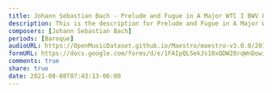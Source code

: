 ```yaml
---
title: Johann Sebastian Bach - Prelude and Fugue in A Major WTC I BWV 864 (1)
description: This is the description for Prelude and Fugue in A Major WTC I BWV 864 by Johann Sebastian Bach
composers: [Johann Sebastian Bach]
periods: [Baroque]
audioURL: https://OpenMusicDataset.github.io/Maestro/maestro-v3.0.0/2015/MIDI-Unprocessed_R1_D2-13-20_mid--AUDIO-from_mp3_16_R1_2015_wav--1.midi
formURL: https://docs.google.com/forms/d/e/1FAIpQLSekJs10xQDW28rqWnDowifTTOeQB7eNzNrdJ8Rrm_ELjOuWLw/viewform
comments: true
share: true
date: 2021-08-08T07:43:13-06:00
---
```

